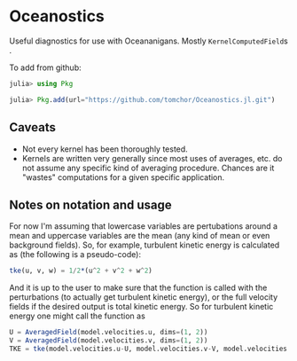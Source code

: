 # Oceanostics

Useful diagnostics for use with Oceananigans. Mostly `KernelComputedField`s .

To add from github:

```julia
julia> using Pkg

julia> Pkg.add(url="https://github.com/tomchor/Oceanostics.jl.git")
```


## Caveats

- Not every kernel has been thoroughly tested.
- Kernels are written very generally since most uses of averages, etc. do not assume any
  specific kind of averaging procedure. Chances are it "wastes" computations for a given
specific application.


## Notes on notation and usage

For now I'm assuming that lowercase variables are pertubations around a mean and uppercase
variables are the mean (any kind of mean or even background fields). So, for example,
turbulent kinetic energy is calculated as (the following is a pseudo-code):

```julia
tke(u, v, w) = 1/2*(u^2 + v^2 + w^2)
```

And it is up to the user to make sure that the function is called with the perturbations
(to actually get turbulent kinetic energy), or the full velocity fields if the desired
output is total kinetic energy. So for turbulent kinetic energy one might call the
function as

```julia
U = AveragedField(model.velocities.u, dims=(1, 2))
V = AveragedField(model.velocities.v, dims=(1, 2))
TKE = tke(model.velocities.u-U, model.velocities.v-V, model.velocities.w)
```
